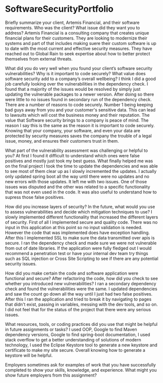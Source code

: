 # SoftwareSecurityPortfolio
Briefly summarize your client, Artemis Financial, and their software requirements. Who was the client? What issue did they want you to address?
Artemis Financial is a consulting company that creates unique financial plans for their customers. They are looking to modernize their systems and part of that includes making suere their custom software is up to date with the most current and effective security measures. They have reached out to Global Rain to seek expertise about how to better protect themselves from external threats.

What did you do very well when you found your client’s software security vulnerabilities? Why is it important to code securely? What value does software security add to a company’s overall wellbeing?
I think I did a good job carefully looking over the vulnerabilities in the dependency check. I found that a majority of the issues would be resolved by simply just updating the vulnerable packages to a newer version. After doing so there were little to no issues found in secondary run of the dependency check. There are a number of reasons to code securely. Number 1 being keeping bad guys away from you and your customer's sensitive data. This can lead to lawsuits which will cost the business money and their reputation. The value that Software security brings to a company is peace of mind. The reason I say this is the same as the reason it is important to code securely. Knowing that your company, your software, and even your data are protected by security measures saves the company the trouble of a legal issue, money, and ensures their customers trust in them.

What part of the vulnerability assessment was challenging or helpful to you?
At first I found it difficult to understand which ones were false positives and mostly just took my best guess. What finally helped me was on the final project I took the time to update the dependencies and was able to see most of them clear up as I slowly incremented the updates. I actually only updated spring boot all the way until there were no updates and no new errors with those updates. It left me with two issues. One of those issues was disputed and the other was related to a specific functionality that was not even used in the code. It was also useful to understand how to supress those false positives.


How did you increase layers of security? In the future, what would you use to assess vulnerabilities and decide which mitigation techniques to use?
I slowly implemented different functionality that increased the different layers of security. First of all I implemented secure and quality code. There was no input in this application at this point so no input validation is needed. However the code that was implemented does have exception handling. After this I implemented SSL to make sure the data transmitted over apis is secure. I ran the dependency check and made sure we were not vulnerable from out of date libraries. If the application were fully fledged out I would recommend a penetration test or have your internal dev team try things such as SQL injection or Cross Site Scripting to see if there are any potential security issues.

How did you make certain the code and software application were functional and secure? After refactoring the code, how did you check to see whether you introduced new vulnerabilities?
I ran a secondary dependency check and found the vulnerabilities were the same. I updated dependencies and saw the count go down all the way until I just had two false positives. After this I ran the application and tried to break it by navigating to pages that didn't exist, passing in variables, messing with the dev tools, and so on. I did not feel that for the status of the project that there were any serious issues.

What resources, tools, or coding practices did you use that might be helpful in future assignments or tasks?
I used OOP, Google to find Maven dependency versions, Google to find spring-boot documentation, I used stack overflow to get a better understanding of solutions of modern technology, I used the Eclipse Keystore tool to generate a new keystore and certificate to make my site secure. Overall knowing how to generate a keystore will be helpful.

Employers sometimes ask for examples of work that you have successfully completed to show your skills, knowledge, and experience. What might you show future employers from this assignment?
